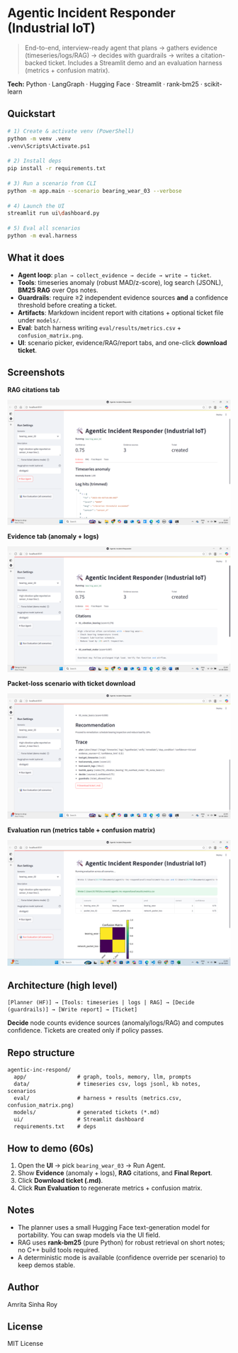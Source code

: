 # Agentic Incident Responder (Industrial IoT)

> End-to-end, interview-ready agent that plans → gathers evidence (timeseries/logs/RAG) → decides with guardrails → writes a citation-backed ticket. Includes a Streamlit demo and an evaluation harness (metrics + confusion matrix).

**Tech:** Python · LangGraph · Hugging Face · Streamlit · rank-bm25 · scikit-learn

## Quickstart

```bash
# 1) Create & activate venv (PowerShell)
python -m venv .venv
.venv\Scripts\Activate.ps1

# 2) Install deps
pip install -r requirements.txt

# 3) Run a scenario from CLI
python -m app.main --scenario bearing_wear_03 --verbose

# 4) Launch the UI
streamlit run ui\dashboard.py

# 5) Eval all scenarios
python -m eval.harness
```

## What it does

- **Agent loop**: `plan → collect_evidence → decide → write → ticket`.
- **Tools**: timeseries anomaly (robust MAD/z-score), log search (JSONL), **BM25 RAG** over Ops notes.
- **Guardrails**: require ≥2 independent evidence sources **and** a confidence threshold before creating a ticket.
- **Artifacts**: Markdown incident report with citations + optional ticket file under `models/`.
- **Eval**: batch harness writing `eval/results/metrics.csv` + `confusion_matrix.png`.
- **UI**: scenario picker, evidence/RAG/report tabs, and one-click **download ticket**.

## Screenshots

**RAG citations tab**

![](<assets/04_Screenshot_(1464).png>)

**Evidence tab (anomaly + logs)**

![](<assets/05_Screenshot_(1465).png>)

**Packet-loss scenario with ticket download**

![](<assets/07_Screenshot_(1467).png>)

**Evaluation run (metrics table + confusion matrix)**

![](<assets/Screenshot(1476).png>)

## Architecture (high level)

```text
[Planner (HF)] → [Tools: timeseries | logs | RAG] → [Decide (guardrails)] → [Write report] → [Ticket]
```

**Decide** node counts evidence sources (anomaly/logs/RAG) and computes confidence. Tickets are created only if policy passes.

## Repo structure

```text
agentic-inc-respond/
  app/                # graph, tools, memory, llm, prompts
  data/               # timeseries csv, logs jsonl, kb notes, scenarios
  eval/               # harness + results (metrics.csv, confusion_matrix.png)
  models/             # generated tickets (*.md)
  ui/                 # Streamlit dashboard
  requirements.txt    # deps
```

## How to demo (60s)

1. Open the **UI** → pick `bearing_wear_03` → Run Agent.
2. Show **Evidence** (anomaly + logs), **RAG** citations, and **Final Report**.
3. Click **Download ticket (.md)**.
4. Click **Run Evaluation** to regenerate metrics + confusion matrix.

## Notes

- The planner uses a small Hugging Face text-generation model for portability. You can swap models via the UI field.
- RAG uses **rank-bm25** (pure Python) for robust retrieval on short notes; no C++ build tools required.
- A deterministic mode is available (confidence override per scenario) to keep demos stable.

## Author

Amrita Sinha Roy

## License

MIT License
